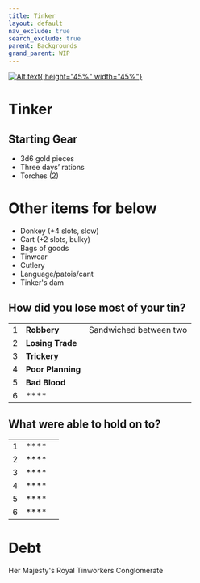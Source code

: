 ```yaml
---
title: Tinker
layout: default
nav_exclude: true
search_exclude: true
parent: Backgrounds
grand_parent: WIP
---
```


[![Alt text](/img/backgrounds/tinker.jpg "East of the Sun and West of the Moon, illustrated by Kay Nielsen"){:height="45%" width="45%"}](/img/backgrounds/tinker.jpg)

# Tinker

## Starting Gear

- 3d6 gold pieces
- Three days’ rations
- Torches (2)

# Other items for below
- Donkey (+4 slots, slow)
- Cart (+2 slots, bulky)
- Bags of goods
- Tinwear
- Cutlery
- Language/patois/cant
- Tinker's dam

## How did you lose most of your tin?

|      |      |      |
| ---- | ---- | ---- |
| 1    |**Robbery** | Sandwiched between two      |
| 2    |**Losing Trade** |      |
| 3    |**Trickery** |      |
| 4    |**Poor Planning** |      |
| 5    |**Bad Blood** |      |
| 6    |**** |      |

## What were able to hold on to?

|      |      |      |
| ---- | ---- | ---- |
| 1    |**** |      |
| 2    |**** |      |
| 3    |**** |      |
| 4    |**** |      |
| 5    |**** |      |
| 6    |**** |      |

# Debt
Her Majesty's Royal Tinworkers Conglomerate